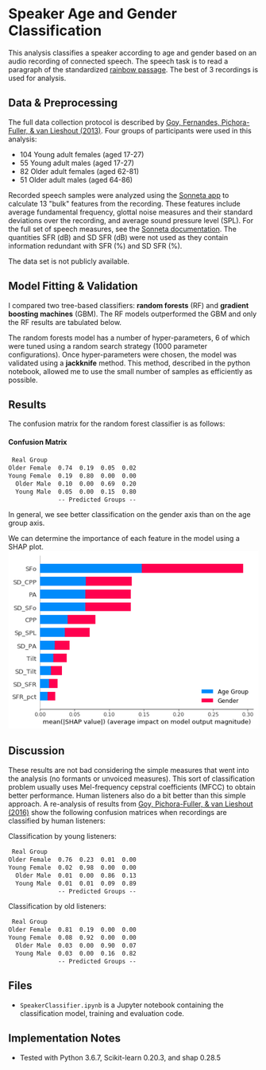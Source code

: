 # Speaker Age and Gender Classification
This analysis classifies a speaker according to age and gender based on an audio recording of connected speech. The speech task is to read a paragraph of the standardized [rainbow passage](https://www.dialectsarchive.com/the-rainbow-passage). The best of 3 recordings is used for analysis.

## Data \& Preprocessing
The full data collection protocol is described by [Goy, Fernandes, Pichora-Fuller, \& van Lieshout \(2013\)](https://www.sciencedirect.com/science/article/pii/S0892199713000489). Four groups of participants were used in this analysis:

* 104 Young adult females (aged 17-27)
* 55 Young adult males (aged 17-27)
* 82 Older adult females (aged 62-81)
* 51 Older adult males (aged 64-86)

Recorded speech samples were analyzed using the [Sonneta app](https://mintleafsoftware.com/sonneta.html) to calculate 13 "bulk" features from the recording. These features include average fundamental frequency, glottal noise measures and their standard deviations over the recording, and average sound pressure level (SPL). For the full set of speech measures, see the [Sonneta documentation](http://mintleafsoftware.com/sonneta/advanced-features/speech-measures.html). The quantities SFR (dB) and SD SFR (dB) were not used as they contain information redundant with SFR (\%) and SD SFR (\%).

The data set is not publicly available.

## Model Fitting \& Validation
I compared two tree-based classifiers: **random forests** (RF) and **gradient boosting machines** (GBM). The RF models outperformed the GBM and only the RF results are tabulated below.

The random forests model has a number of hyper-parameters, 6 of which were tuned using a random search strategy (1000 parameter configurations). Once hyper-parameters were chosen, the model was validated using a **jackknife** method. This method, described in the python notebook, allowed me to use the small number of samples as efficiently as possible.

## Results
The confusion matrix for the random forest classifier is as follows:
#### Confusion Matrix
```
 Real Group
Older Female  0.74  0.19  0.05  0.02
Young Female  0.19  0.80  0.00  0.00
  Older Male  0.10  0.00  0.69  0.20
  Young Male  0.05  0.00  0.15  0.80
              -- Predicted Groups --
```
In general, we see better classification on the gender axis than on the age group axis.

We can determine the importance of each feature in the model using a SHAP plot.
![alt text](https://github.com/dave-fernandes/SpeakerClassifier/blob/master/images/shap_importance.png "SHAP plot of feature importance.")

## Discussion
These results are not bad considering the simple measures that went into the analysis (no formants or unvoiced measures). This sort of classification problem usually uses Mel-frequency cepstral coefficients (MFCC) to obtain better performance. Human listeners also do a bit better than this simple approach. A re-analysis of results from [Goy, Pichora-Fuller, \& van Lieshout (2016)](https://www.ncbi.nlm.nih.gov/pubmed/27106312) show the following confusion matrices when recordings are classified by human listeners:

Classification by young listeners:
```
 Real Group
Older Female  0.76  0.23  0.01  0.00
Young Female  0.02  0.98  0.00  0.00
  Older Male  0.01  0.00  0.86  0.13
  Young Male  0.01  0.01  0.09  0.89
              -- Predicted Groups --
```

Classification by old listeners:
```
 Real Group
Older Female  0.81  0.19  0.00  0.00
Young Female  0.08  0.92  0.00  0.00
  Older Male  0.03  0.00  0.90  0.07
  Young Male  0.03  0.00  0.16  0.82
              -- Predicted Groups --
```
## Files
* `SpeakerClassifier.ipynb` is a Jupyter notebook containing the classification model, training and evaluation code.

## Implementation Notes
* Tested with Python 3.6.7, Scikit-learn 0.20.3, and shap 0.28.5
